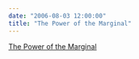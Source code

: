 ```yaml
---
date: "2006-08-03 12:00:00"
title: "The Power of the Marginal"
---
```


[The Power of the Marginal](/lemire/blog/2006/08-03-the-power-of-the-marginal)

